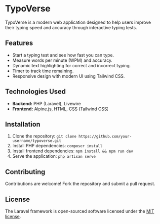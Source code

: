 # TypoVerse

TypoVerse is a modern web application designed to help users improve their typing speed and accuracy through interactive typing tests.

## Features

- Start a typing test and see how fast you can type.
- Measure words per minute (WPM) and accuracy.
- Dynamic text highlighting for correct and incorrect typing.
- Timer to track time remaining.
- Responsive design with modern UI using Tailwind CSS.

## Technologies Used

- **Backend:** PHP (Laravel), Livewire
- **Frontend:** Alpine.js, HTML, CSS (Tailwind CSS)

## Installation

1. Clone the repository: `git clone https://github.com/your-username/typoverse.git`
2. Install PHP dependencies: `composer install`
3. Install frontend dependencies: `npm install && npm run dev`
4. Serve the application: `php artisan serve`


## Contributing

Contributions are welcome! Fork the repository and submit a pull request.

## License

The Laravel framework is open-sourced software licensed under the [MIT license](https://opensource.org/licenses/MIT).
